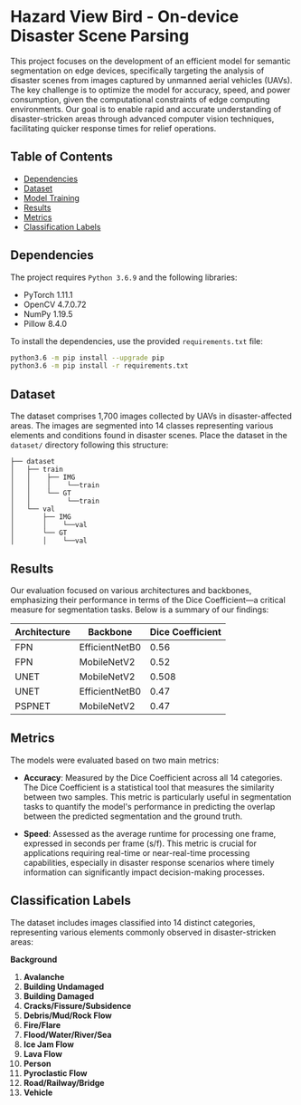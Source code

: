 # Hazard View Bird - On-device Disaster Scene Parsing

This project focuses on the development of an efficient model for semantic segmentation on edge devices, specifically targeting the analysis of disaster scenes from images captured by unmanned aerial vehicles (UAVs). The key challenge is to optimize the model for accuracy, speed, and power consumption, given the computational constraints of edge computing environments. Our goal is to enable rapid and accurate understanding of disaster-stricken areas through advanced computer vision techniques, facilitating quicker response times for relief operations.

## Table of Contents

- [Dependencies](#dependencies)
- [Dataset](#dataset)
- [Model Training](#model-training)
- [Results](#results)
- [Metrics](#metrics)
- [Classification Labels](#classification-labels)

## Dependencies

The project requires `Python 3.6.9` and the following libraries:

- PyTorch 1.11.1
- OpenCV 4.7.0.72
- NumPy 1.19.5
- Pillow 8.4.0

To install the dependencies, use the provided `requirements.txt` file:

```bash
python3.6 -m pip install --upgrade pip
python3.6 -m pip install -r requirements.txt
```

## Dataset

The dataset comprises 1,700 images collected by UAVs in disaster-affected areas. The images are segmented into 14 classes representing various elements and conditions found in disaster scenes. Place the dataset in the `dataset/` directory following this structure:

```plaintext
├── dataset
│   ├── train
│   │    ├── IMG
│   │    │    └──train
│   │    └── GT
│   │         └──train
│   └── val
│       ├── IMG
│       │    └──val
│       └── GT
│       │    └──val
```

## Results

Our evaluation focused on various architectures and backbones, emphasizing their performance in terms of the Dice Coefficient—a critical measure for segmentation tasks. Below is a summary of our findings:

| Architecture | Backbone           | Dice Coefficient |
|--------------|--------------------|------------------|
| FPN          | EfficientNetB0     | 0.56             |
| FPN          | MobileNetV2        | 0.52             |
| UNET         | MobileNetV2        | 0.508            |
| UNET         | EfficientNetB0     | 0.47             |
| PSPNET       | MobileNetV2        | 0.47             |


## Metrics

The models were evaluated based on two main metrics:

- **Accuracy**: Measured by the Dice Coefficient across all 14 categories. The Dice Coefficient is a statistical tool that measures the similarity between two samples. This metric is particularly useful in segmentation tasks to quantify the model's performance in predicting the overlap between the predicted segmentation and the ground truth.

- **Speed**: Assessed as the average runtime for processing one frame, expressed in seconds per frame (s/f). This metric is crucial for applications requiring real-time or near-real-time processing capabilities, especially in disaster response scenarios where timely information can significantly impact decision-making processes.

## Classification Labels

The dataset includes images classified into 14 distinct categories, representing various elements commonly observed in disaster-stricken areas:

**Background**
1. **Avalanche**
2. **Building Undamaged**
3. **Building Damaged**
4. **Cracks/Fissure/Subsidence**
5. **Debris/Mud/Rock Flow**
6. **Fire/Flare**
7. **Flood/Water/River/Sea**
8. **Ice Jam Flow**
9. **Lava Flow**
10. **Person**
11. **Pyroclastic Flow**
12. **Road/Railway/Bridge**
13. **Vehicle**


